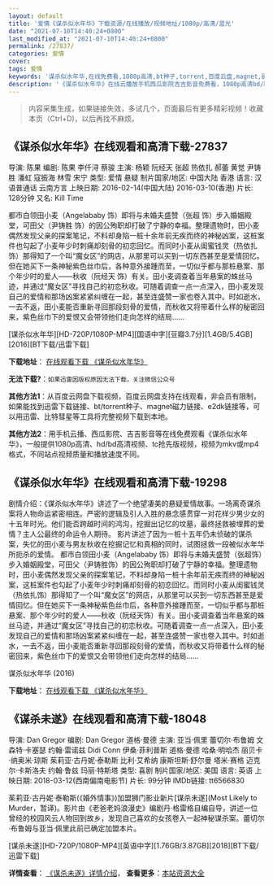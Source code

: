 ```yaml
---
layout: default
title: '爱情《谋杀似水年华》下载资源/在线播放/视频地址/1080p/高清/蓝光'
date: "2021-07-10T14:40:24+0800"
last_modified_at: "2021-07-10T14:40:24+0800"
permalink: /27837/
categories: 爱情
cover:
tags: 爱情
keywords: '谋杀似水年华,在线免费看,1080p高清,bt种子,torrent,百度云盘,magnet,磁力链,迅雷下载资源'
description: '《谋杀似水年华》在线云播放手机西瓜影院吉吉影音免费看，1080p高清bd/hd未删减完整版和tc抢先枪版，mkv/mp4格式，附带bt/torrent种子、magnet/磁力链、百度云盘、网盘资源迅雷下载链接'
---
```


>内容采集生成，如果链接失效，多试几个，页面最后有更多精彩视频！收藏本页（Ctrl+D)，以后再找不麻烦。


## 《谋杀似水年华》在线观看和高清下载-27837

导演: 陈果 编剧: 陈果 李仟浔 蔡骏 主演: 杨颖 阮经天 张超 热依扎 郝蕾 黄觉 尹铸胜 潘虹 寇振海 林雪 宋宁 类型: 爱情 悬疑 制片国家/地区: 中国大陆 香港 语言: 汉语普通话 云南方言 上映日期: 2016-02-14(中国大陆) 2016-03-10(香港) 片长: 128分钟 又名: Kill Time

都市白领田小麦（Angelababy 饰）即将与未婚夫盛赞（张超 饰）步入婚姻殿堂，可田父（尹铸胜 饰）的因公殉职却打破了宁静的幸福。整理遗物时，田小麦偶然发现父亲的探案笔记，不料却身陷一桩十余年前无疾而终的神秘凶案，这桩案件也勾起了小麦年少时刺痛却刻骨的初恋回忆。而同时小麦从闺蜜钱灵（热依扎 饰）那得知了一个叫“魔女区”的网店，从那里可以买到一切东西甚至是爱情回忆。但在她买下一条神秘紫色丝巾后，各种意外接踵而至，一切似乎都与那桩悬案、那个年少时的爱人——秋收（阮经天 饰）有关。田小麦调查着当年悬案的蛛丝马迹，并通过“魔女区”寻找自己的初恋秋收。可随着调查一点一点深入，田小麦发现自己的爱情和那场凶案紧紧纠缠在一起，甚至连盛赞一家也卷入其中。时如逝水，一去不返，田小麦能否重新寻回那段刻骨的爱情，而秋收又将带着什么样的秘密回来，紫色丝巾下的爱恨又会带领他们走向怎样的结局……


[谋杀似水年华][HD-720P/1080P-MP4][国语中字][豆瓣3.7分][1.4GB/5.4GB][2016][BT下载/迅雷下载]

**下载地址**： [在线观看下载 《谋杀似水年华》](https://www.btdx8.com/torrent/kill_time_2016.html) 


**无法下载?**：`如果迅雷因版权原因无法下载，关注微信公众号 `

**其他方法1**：从百度云网盘下载视频，百度云网盘支持在线观看，非会员有限制，如果能找到迅雷下载链接、bt/torrent种子、magnet磁力链接、e2dk链接等，可以用迅雷、比特彗星等工具将完整视频下载到本地。

**其他方法2**：用手机云播、西瓜影院、吉吉影音等在线免费观看《谋杀似水年华》，一般提供1080p高清、hd/bd高清视频、tc抢先版视频，视频为mkv或mp4格式，不同站点视频质量和播放速度不同。


## 《谋杀似水年华》在线观看和高清下载-19298

剧情介绍：《谋杀似水年华》讲述了一个绝望凄美的悬疑爱情故事。一场离奇谋杀案将人物命运紧密相连。严密的逻辑及引人入胜的悬念感贯穿一对花样少男少女的十五年时光。他们能否跨越时间的鸿沟，挖掘出记忆的坟墓，最终拯救被埋葬的爱情？主人公最终的命运令人期待。   影片讲述了因为一桩十五年仍未侦破的谋杀案，失忆的田小麦与男友秋收在挖掘记忆和真相的同时，试图拯救一段被似水年华所扼杀的爱情。   都市白领田小麦（Angelababy 饰）即将与未婚夫盛赞（张超饰）步入婚姻殿堂，可田父（尹铸胜饰）的因公殉职却打破了宁静的幸福。整理遗物时，田小麦偶然发现父亲的探案笔记，不料却身陷一桩十余年前无疾而终的神秘凶案，这桩案件也勾起了小麦年少时刺痛却刻骨的初恋回忆。而同时小麦从闺蜜钱灵（热依扎饰）那得知了一个叫“魔女区”的网店，从那里可以买到一切东西甚至是爱情回忆。但在她买下一条神秘紫色丝巾后，各种意外接踵而至，一切似乎都与那桩悬案、那个年少时的爱人——秋收（阮经天饰）有关。田小麦调查着当年悬案的蛛丝马迹，并通过“魔女区”寻找自己的初恋秋收。可随着调查一点一点深入，田小麦发现自己的爱情和那场凶案紧紧纠缠在一起，甚至连盛赞一家也卷入其中。时如逝水，一去不返，田小麦能否重新寻回那段刻骨的爱情，而秋收又将带着什么样的秘密回来，紫色丝巾下的爱恨又会带领他们走向怎样的结局......


谋杀似水年华 (2016)

**下载地址**： [在线观看下载 《谋杀似水年华》](https://www.btbtdy.me/btdy/dy2423.html) 


## 《谋杀未遂》在线观看和高清下载-18048

导演: Dan Gregor 编剧: Dan Gregor 道格·曼德 主演: 亚当·佩里 蕾切尔·布鲁姆 文森特·卡塞瑟 约翰·雷诺兹 Didi Conn 伊桑·菲利普斯 道格·曼德 哈桑·明哈杰 丽贝卡·纳奥米·琼斯 茱莉亚·古丹妮·泰勒斯 比利·艾希纳 康斯坦斯·舒尔曼 塔米·赛格 迈克尔·卡斯洛夫 约翰·鲁兹 玛丽·特斯塔 类型: 喜剧 制片国家/地区: 美国 语言: 英语 上映日期: 2018-03-12(西南偏南电影节) 片长: 99分钟 IMDb链接: tt6566830

茱莉亚·古丹妮·泰勒斯(《婚外情事》)加盟狮门影业新片[谋杀未遂](Most Likely to Murder，暂译)。影片由《老爸老妈浪漫史》编剧丹·格雷格自编自导，讲述一位曾经的校园风云人物回到故乡，发现自己喜欢的女孩卷入一起神秘谋杀案。蕾切尔·布鲁姆与亚当·佩里此前已确定加盟本片。


[谋杀未遂][HD-720P/1080P-MP4][英语中字][1.76GB/3.87GB][2018][BT下载/迅雷下载]

**详情查看**： [《谋杀未遂》详情介绍](/movie/18048/)， **查看更多**：[本站资源大全](/movie/t/all/)

